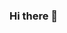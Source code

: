 ### Hi there 👋

<!--
**sam7789/sam7789** is a ✨ _special_ ✨ repository because its `README.md` (this file) appears on your GitHub profile.

Here are some ideas to get you started:

- 🌱 I’m currently learning ReactJs
- 👯 I’m open to collaborate.
- 🤔 I’m ready to help you with your projects.
- 💬 Ask me about anything about HTML, CSS, JavaScript.
- 📫 How to reach me: https://www.linkedin.com/in/ayush--batra/
-->
